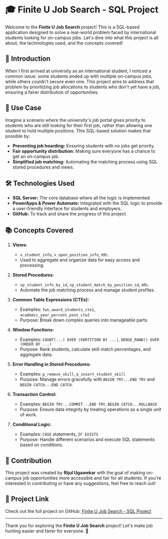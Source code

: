# 🎓 Finite U Job Search - SQL Project

Welcome to the **Finite U Job Search** project! This is a SQL-based application designed to solve a real-world problem faced by international students looking for on-campus jobs. Let's dive into what this project is all about, the technologies used, and the concepts covered!

## 📝 Introduction

When I first arrived at university as an international student, I noticed a common issue: some students ended up with multiple on-campus jobs, while others couldn't secure even one. This project aims to address that problem by prioritizing job allocations to students who don't yet have a job, ensuring a fairer distribution of opportunities.

## 🚀 Use Case

Imagine a scenario where the university's job portal gives priority to students who are still looking for their first job, rather than allowing one student to hold multiple positions. This SQL-based solution makes that possible by:

- **Preventing job hoarding:** Ensuring students with no jobs get priority.
- **Fair opportunity distribution:** Making sure everyone has a chance to get an on-campus job.
- **Simplified job matching:** Automating the matching process using SQL stored procedures and views.

## 🛠️ Technologies Used

- **SQL Server:** The core database where all the logic is implemented.
- **PowerApps & Power Automate:** Integrated with the SQL logic to provide a user-friendly interface for students and employers.
- **GitHub:** To track and share the progress of this project.

## 📚 Concepts Covered

1. **Views:**
   - `v_student_info`, `v_open_position_info`, etc.
   - Used to aggregate and organize data for easy access and processing.

2. **Stored Procedures:**
   - `sp_student_info_by_id`, `sp_student_match_by_position_id`, etc.
   - Automate the job matching process and manage student profiles.

3. **Common Table Expressions (CTEs):**
   - Examples: `fws_award_students_cte1`, `academic_year_percent_past_cte2`
   - Purpose: Break down complex queries into manageable parts.

4. **Window Functions:**
   - Examples: `COUNT(...) OVER (PARTITION BY ...)`, `DENSE_RANK() OVER (ORDER BY ...)`
   - Purpose: Rank students, calculate skill match percentages, and aggregate data.

5. **Error Handling in Stored Procedures:**
   - Examples: `p_remove_skill`, `p_insert_student_skill`
   - Purpose: Manage errors gracefully with `BEGIN TRY...END TRY` and `BEGIN CATCH...END CATCH`.

6. **Transaction Control:**
   - Examples: `BEGIN TRY...COMMIT...END TRY`, `BEGIN CATCH...ROLLBACK`
   - Purpose: Ensure data integrity by treating operations as a single unit of work.

7. **Conditional Logic:**
   - Examples: `CASE` statements, `IF EXISTS`
   - Purpose: Handle different scenarios and execute SQL statements based on conditions.

## 👤 Contribution

This project was created by **Rijul Ugawekar** with the goal of making on-campus job opportunities more accessible and fair for all students. If you're interested in contributing or have any suggestions, feel free to reach out!

## 🔗 Project Link

Check out the full project on GitHub: [Finite U Job Search - SQL Project](https://apps.powerapps.com/play/e/default-4278a402-1a9e-4eb9-8414-ffb55a5fcf1e/a/512ff569-154a-47af-abdb-c92141fc7b92?tenantId=4278a402-1a9e-4eb9-8414-ffb55a5fcf1e&source=AppSharedV3&hint=50d47059-1022-4afc-904f-6cfe72b417ed&sourcetime=1701466254899)

---

Thank you for exploring the **Finite U Job Search** project! Let's make job hunting easier and fairer for everyone. 🚀
